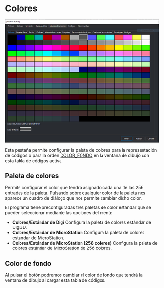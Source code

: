 # Colores

![Editor de tablas de c&#xF3;digos mostrando la pesta&#xF1;a de colores](../../../../.gitbook/assets/pestanacolores.png)

Esta pestaña permite configurar la paleta de colores para la representación de códigos o para la orden [COLOR\_FONDO](../../digi3d.net/ventana-de-dibujo/variables/c/color-fondo.md) en la ventana de dibujo con esta tabla de códigos activa.

## Paleta de colores

Permite configurar el color que tendrá asignado cada una de las 256 entradas de la paleta. Pulsando sobre cualquier color de la paleta nos aparece un cuadro de diálogo que nos permite cambiar dicho color.

El programa tiene preconfiguradas tres paletas de color estándar que se pueden seleccionar mediante las opciones del menú:

* **Colores/Estándar de Digi** Configura la paleta de colores estándar de Digi3D.
* **Colores/Estándar de MicroStation** Configura la paleta de colores estándar de MicroStation.
* **Colores/Estándar de MicroStation \(256 colores\)** Configura la paleta de colores estándar de MicroStation de 256 colores.

## Color de fondo

Al pulsar el botón podremos cambiar el color de fondo que tendrá la ventana de dibujo al cargar esta tabla de códigos.



